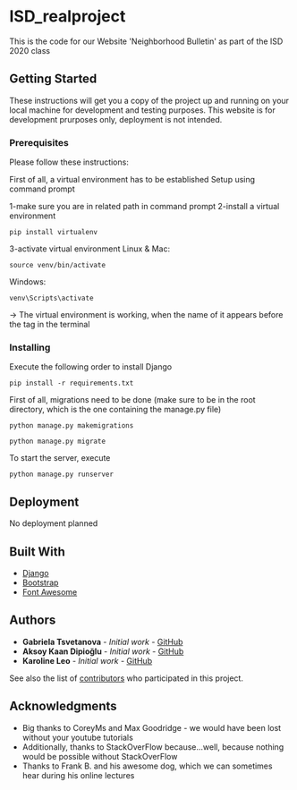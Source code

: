 # ISD_realproject
This is the code for our Website 'Neighborhood Bulletin' as part of the ISD 2020 class

## Getting Started

These instructions will get you a copy of the project up and running on your local machine for development and testing purposes. This website is for development prurposes only, deployment is not intended.

### Prerequisites

Please follow these instructions:

First of all, a virtual environment has to be established
Setup using command prompt

1-make sure you are in related path in command prompt
2-install a virtual environment

```
pip install virtualenv
```
3-activate virtual environment
Linux & Mac:
```
source venv/bin/activate
```
Windows: 
```
venv\Scripts\activate
```
-> The virtual environment is working, when the name of it appears before the <base> tag in the terminal
### Installing

Execute the following order to install Django

```
pip install -r requirements.txt
```

First of all, migrations need to be done (make sure to be in the root directory, which is the one containing the manage.py file)

```
python manage.py makemigrations
```

```
python manage.py migrate
```

To start the server, execute 

```
python manage.py runserver
```

## Deployment

No deployment planned

## Built With

* [Django](https://docs.djangoproject.com/en/3.0/) 
* [Bootstrap](https://getbootstrap.com/) 
* [Font Awesome](https://fontawesome.com/6?next=%2F) 

## Authors

* **Gabriela Tsvetanova** - *Initial work* - [GitHub](https://github.com/gtstevtanova)
* **Aksoy Kaan Dipioğlu** - *Initial work* - [GitHub](https://github.com/KaanAksoy93)
* **Karoline Leo** - *Initial work* - [GitHub](https://github.com/karoleoline)

See also the list of [contributors](https://github.com/karoleoline/ISD_realproject/graphs/contributors) who participated in this project.


## Acknowledgments

* Big thanks to CoreyMs and Max Goodridge - we would have been lost without your youtube tutorials
* Additionally, thanks to StackOverFlow because...well, because nothing would be possible without StackOverFlow
* Thanks to Frank B. and his awesome dog, which we can sometimes hear during his online lectures

